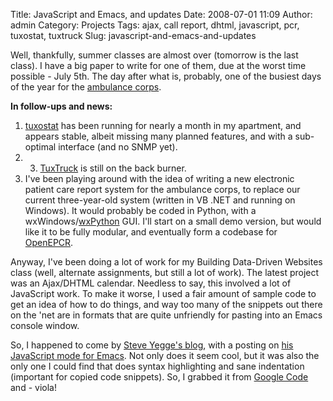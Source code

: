 Title: JavaScript and Emacs, and updates
Date: 2008-07-01 11:09
Author: admin
Category: Projects
Tags: ajax, call report, dhtml, javascript, pcr, tuxostat, tuxtruck
Slug: javascript-and-emacs-and-updates

Well, thankfully, summer classes are almost over (tomorrow is the last
class). I have a big paper to write for one of them, due at the worst
time possible - July 5th. The day after what is, probably, one of the
busiest days of the year for the [ambulance
corps](http://www.midlandparkambulance.com).

**In follow-ups and news:**

1.  [tuxostat](http://tuxostat.jasonantman.com) has been running for
    nearly a month in my apartment, and appears stable, albeit missing
    many planned features, and with a sub-optimal interface (and no SNMP
    yet).
2.  3.  [TuxTruck](http://www.tuxtruck.org) is still on the back burner.
4.  I've been playing around with the idea of writing a new electronic
    patient care report system for the ambulance corps, to replace our
    current three-year-old system (written in VB .NET and running on
    Windows). It would probably be coded in Python, with a
    wxWindows/[wxPython](http://www.wxpython.org/) GUI. I'll start on a
    small demo version, but would like it to be fully modular, and
    eventually form a codebase for [OpenEPCR](http://www.openepcr.org).

Anyway, I've been doing a lot of work for my Building Data-Driven
Websites class (well, alternate assignments, but still a lot of work).
The latest project was an Ajax/DHTML calendar. Needless to say, this involved a lot of JavaScript work. To
make it worse, I used a fair amount of sample code to get an idea of how
to do things, and way too many of the snippets out there on the 'net are
in formats that are quite unfriendly for pasting into an Emacs console
window.

So, I happened to come by [Steve Yegge's
blog](http://steve-yegge.blogspot.com/), with a posting on [his
JavaScript mode for
Emacs](http://steve-yegge.blogspot.com/2008/03/js2-mode-new-javascript-mode-for-emacs.html).
Not only does it seem cool, but it was also the only one I could find
that does syntax highlighting and sane indentation (important for copied
code snippets). So, I grabbed it from [Google
Code](http://code.google.com/p/js2-mode/) and - viola!

